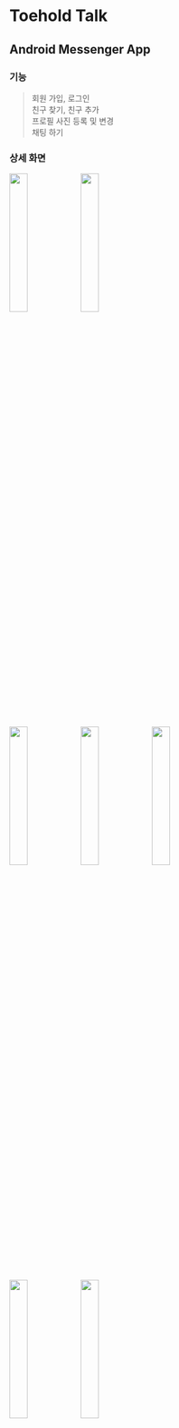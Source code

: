 # Toehold Talk
## Android Messenger App

### 기능
> 회원 가입, 로그인    
> 친구 찾기, 친구 추가    
> 프로필 사진 등록 및 변경    
> 채팅 하기

### 상세 화면
<div><img src="https://user-images.githubusercontent.com/56947879/80813778-a178e000-8c05-11ea-9cde-38569e00f2d6.png"  width="25%" height="25%"><img src="https://user-images.githubusercontent.com/56947879/80813818-b6557380-8c05-11ea-822d-707734e66247.png"  width="25%" height="25%"></div>
<div><img src="https://user-images.githubusercontent.com/56947879/80813874-d71dc900-8c05-11ea-8c67-2a6954436e42.png"  width="25%" height="25%"><img src="https://user-images.githubusercontent.com/56947879/80815298-590ef180-8c08-11ea-9243-1e6b232f235a.png"  width="25%" height="25%"><img src="https://user-images.githubusercontent.com/56947879/80813926-e9980280-8c05-11ea-80c0-c1ef2bbaf9dd.png"  width="25%" height="25%"></div>    
<div><img src="https://user-images.githubusercontent.com/56947879/80813942-f3ba0100-8c05-11ea-9ca9-b4406f04c2a9.png"  width="25%" height="25%"><img src="https://user-images.githubusercontent.com/56947879/80813962-fae10f00-8c05-11ea-9efc-ca3b2ee98666.png"  width="25%" height="25%"></div>